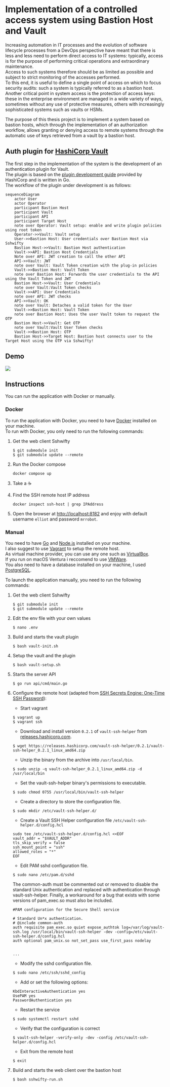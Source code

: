 # Implementation of a controlled access system using Bastion Host and Vault
Increasing automation in IT processes and the evolution of software lifecycle processes from a DevOps perspective have meant that there is less and less need to perform direct access to IT systems: typically, access is for the purpose of performing critical operations and extraordinary maintenance.  
Access to such systems therefore should be as limited as possible and subject to strict monitoring of the accesses performed.  
To this end, it is useful to define a single point of access on which to focus security audits: such a system is typically referred to as a bastion host.  
Another critical point in system access is the protection of access keys: these in the enterprise environment are managed in a wide variety of ways, sometimes without any use of protective measures, others with increasingly sophisticated systems such as vaults or HSMs.

The purpose of this thesis project is to implement a system based on bastion hosts, which through the implementation of an authorization workflow, allows granting or denying access to remote systems through the automatic use of keys retrieved from a vault by a bastion host.

## Auth plugin for [HashiCorp Vault](https://www.vaultproject.io/)
The first step in the implementation of the system is the development of an authentication plugin for Vault.  
The plugin is based on the [plugin development guide](https://www.vaultproject.io/docs/internals/plugins.html) provided by HashiCorp and is written in Go.  
The workflow of the plugin under development is as follows:
```mermaid
sequenceDiagram
    actor User
    actor Operator
    participant Bastion Host
    participant Vault
    participant API
    participant Target Host
    note over Operator: Vault setup: enable and write plugin policies using root token
    Operator->>Vault: Vault setup
    User->>Bastion Host: User credentials over Bastion Host via Sshwifty
    Bastion Host->>Vault: Bastion Host authentication
    Vault->>API: Bastion Host Credentials
    Note over API: JWT creation to call the other API
    API->>Vault: JWT 
    note over Vault: Vault Token creation with the plug-in policies
    Vault->>Bastion Host: Vault Token 
    note over Bastion Host: Forwards the user credentials to the API using the Vault Token and JWT
    Bastion Host->>Vault: User Credentials
    note over Vault:Vault Token checks
    Vault->>API: User Credentials
    note over API: JWT checks
    API->>Vault: OK
    note over Vault: Detaches a valid token for the User
    Vault->>Bastion Host: Vault Token
    note over Bastion Host: Uses the user Vault token to request the OTP
    Bastion Host->>Vault: Get OTP
    note over Vault:Vault User Token checks
    Vault->>Bastion Host: OTP
    Bastion Host->>Target Host: Bastion host connects user to the Target Host using the OTP via Sshwifty!

```

## Demo
![](./demo.gif)

## Instructions
You can run the application with Docker or manually.
### Docker
To run the application with Docker, you need to have [Docker](https://docs.docker.com/get-docker/) installed on your machine.  
To run with Docker, you only need to run the following commands:
1. Get the web client Sshwifty
    ```
    $ git submodule init
    $ git submodule update --remote
    ```
2. Run the Docker compose
    ```
    docker compose up
    ```
3. Take a :coffee:
4. Find the SSH remote host IP address
    ```
    docker inspect ssh-host | grep IPAddress
    ```
    
5. Open the browser at [http://localhost:8182](http://localhost:8182) and enjoy with default username `elliot` and password `mrrobot`.

### Manual
You need to have [Go](https://golang.org/doc/install) and [Node.js](https://nodejs.org/en/download/) installed on your machine.  
I also suggest to use [Vagrant](https://www.vagrantup.com/docs/installation) to setup the remote host.  
As virtual machine provider, you can use any one such as [VirtualBox](https://www.virtualbox.org/wiki/Downloads).  
If you run on macOS Ventura i reccomend to use [VMWare](https://www.vmware.com/products/workstation-pro/workstation-pro-evaluation.html).  
You also need to have a database installed on your machine, I used [PostgreSQL](https://www.postgresql.org/download/).

To launch the application manually, you need to run the following commands:
1. Get the web client Sshwifty
    ```
    $ git submodule init
    $ git submodule update --remote
    ```

2. Edit the env file with your own values
    ```
    $ nano .env
    ```

3. Build and starts the vault plugin
    ```
    $ bash vault-init.sh
    ```

4. Setup the vault and the plugin
    ```
    $ bash vault-setup.sh
    ```
    
5. Starts the server API
    ```
    $ go run api/cmd/main.go
    ```

6. Configure the remote host (adapted from [SSH Secrets Engine: One-Time SSH Password](https://developer.hashicorp.com/vault/tutorials/secrets-management/ssh-otp)):
    - Start vagrant
    ```
    $ vagrant up
    $ vagrant ssh
    ```
    - Download and install version `0.2.1` of `vault-ssh-helper` from [releases.hashicorp.com](releases.hashicorp.com).
    ```
    $ wget https://releases.hashicorp.com/vault-ssh-helper/0.2.1/vault-ssh-helper_0.2.1_linux_amd64.zip
    ```
    - Unzip the binary from the archive into `/usr/local/bin`.
    ```
    $ sudo unzip -q vault-ssh-helper_0.2.1_linux_amd64.zip -d /usr/local/bin
    ```
    - Set the vault-ssh-helper binary's permissions to executable.
    ```
    $ sudo chmod 0755 /usr/local/bin/vault-ssh-helper
    ```
    - Create a directory to store the configuration file.
    ```
    $ sudo mkdir /etc/vault-ssh-helper.d/
    ```
    - Create a Vault SSH Helper configuration file `/etc/vault-ssh-helper.d/config.hcl`
    ```
    sudo tee /etc/vault-ssh-helper.d/config.hcl <<EOF
    vault_addr = "$VAULT_ADDR"
    tls_skip_verify = false
    ssh_mount_point = "ssh"
    allowed_roles = "*"
    EOF
    ```
    - Edit PAM sshd configuration file.
    ```
    $ sudo nano /etc/pam.d/sshd
    ```
    The common-auth must be commented out or removed to disable the standard Unix authentication and replaced with authentication through vault-ssh-helper. Finally, a workaround for a bug that exists with some versions of pam_exec.so must also be included.
    ```
    #PAM configuration for the Secure Shell service

    # Standard Un*x authentication.
    # @include common-auth
    auth requisite pam_exec.so quiet expose_authtok log=/var/log/vault-ssh.log /usr/local/bin/vault-ssh-helper -dev -config=/etc/vault-ssh-helper.d/config.hcl
    auth optional pam_unix.so not_set_pass use_first_pass nodelay


    ...
    ```
    - Modify the sshd configuration file.
    ```
    $ sudo nano /etc/ssh/sshd_config
    ```
    - Add or set the following options:
    ```
    KbdInteractiveAuthentication yes
    UsePAM yes
    PasswordAuthentication yes
    ```
    - Restart the service
    ```
    $ sudo systemctl restart sshd
    ```
    - Verify that the configuration is correct
    ```
    $ vault-ssh-helper -verify-only -dev -config /etc/vault-ssh-helper.d/config.hcl
    ```   
    - Exit from the remote host
    ```
    $ exit
    ```

7. Build and starts the web client over the bastion host
    ```
    $ bash sshwifty-run.sh
    ```